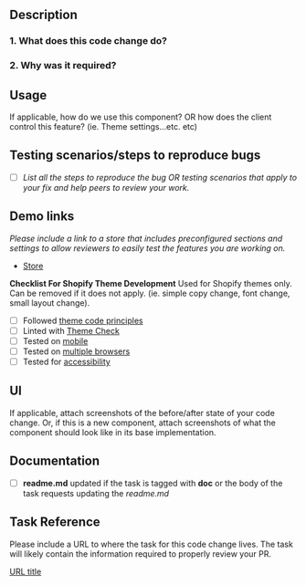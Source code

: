 ## Description

### 1. What does this code change do? 

### 2. Why was it required?

## Usage

If applicable, how do we use this component? OR how does the client control this feature? (ie. Theme settings...etc. etc)

## Testing scenarios/steps to reproduce bugs
- [ ] _List all the steps to reproduce the bug OR testing scenarios that apply to your fix and help peers to review your work._

## Demo links
_Please include a link to a store that includes preconfigured sections and settings to allow reviewers to easily test the features you are working on._

- [Store](url)

**Checklist For Shopify Theme Development** 
Used for Shopify themes only. Can be removed if it does not apply. (ie. simple copy change, font change, small layout change).
- [ ] Followed [theme code principles](https://github.com/Shopify/dawn/blob/main/.github/CONTRIBUTING.md#theme-code-principles)
- [ ] Linted with [Theme Check](https://github.com/Shopify/theme-check)
- [ ] Tested on [mobile](https://shopify.dev/themes/store/requirements#mobile-browser-requirements)
- [ ] Tested on [multiple browsers](https://shopify.dev/themes/store/requirements#desktop-browser-requirements)
- [ ] Tested for [accessibility](https://shopify.dev/themes/best-practices/accessibility)

## UI

If applicable, attach screenshots of the before/after state of your code change. Or, if this is a new component, attach screenshots of what the component should look like in its base implementation.

## Documentation

- [ ] **readme.md** updated if the task is tagged with **doc** or the body of the task requests updating the _readme.md_

## Task Reference

Please include a URL to where the task for this code change lives. The task will likely contain the information required to properly review your PR.

[URL title](URL)
